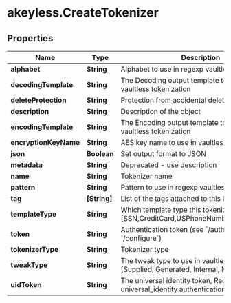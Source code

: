 # akeyless.CreateTokenizer

## Properties

Name | Type | Description | Notes
------------ | ------------- | ------------- | -------------
**alphabet** | **String** | Alphabet to use in regexp vaultless tokenization | [optional] 
**decodingTemplate** | **String** | The Decoding output template to use in regexp vaultless tokenization | [optional] 
**deleteProtection** | **String** | Protection from accidental deletion of this item | [optional] 
**description** | **String** | Description of the object | [optional] 
**encodingTemplate** | **String** | The Encoding output template to use in regexp vaultless tokenization | [optional] 
**encryptionKeyName** | **String** | AES key name to use in vaultless tokenization | [optional] 
**json** | **Boolean** | Set output format to JSON | [optional] 
**metadata** | **String** | Deprecated - use description | [optional] 
**name** | **String** | Tokenizer name | 
**pattern** | **String** | Pattern to use in regexp vaultless tokenization | [optional] 
**tag** | **[String]** | List of the tags attached to this key | [optional] 
**templateType** | **String** | Which template type this tokenizer is used for [SSN,CreditCard,USPhoneNumber,Email,Regexp] | 
**token** | **String** | Authentication token (see &#x60;/auth&#x60; and &#x60;/configure&#x60;) | [optional] 
**tokenizerType** | **String** | Tokenizer type | 
**tweakType** | **String** | The tweak type to use in vaultless tokenization [Supplied, Generated, Internal, Masking] | [optional] 
**uidToken** | **String** | The universal identity token, Required only for universal_identity authentication | [optional] 


